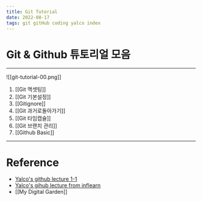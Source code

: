 ```yaml
---
title: Git Tutorial
date: 2022-08-17
tags: git gitHub coding yalco index
---
```


# Git & Github 튜토리얼 모음

---

![[git-tutorial-00.png]]

1. [[Git 맥셋팅]]
2. [[Git 기본설정]]
3. [[Gitignore]]
4. [[Git 과거로돌아가기]]
5. [[Git 타임캡슐]]
6. [[Git 브랜치 관리]]
7. [[Github Basic]]




---

# Reference

- [Yalco's github lecture 1-1](https://www.yalco.kr/@git-github/1-1/)
- [Yalco's gihub lecture from inflearn](https://www.inflearn.com/course/%EC%A0%9C%EB%8C%80%EB%A1%9C-%ED%8C%8C%EB%8A%94-%EA%B9%83/dashboard)
- [[My Digital Garden]]
